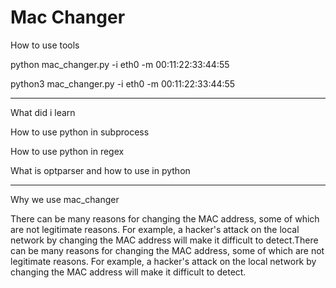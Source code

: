 <h1>Mac Changer</h1>

<p>How to use tools</p>
<p>python mac_changer.py -i eth0 -m 00:11:22:33:44:55</p>
<p>python3 mac_changer.py -i eth0 -m 00:11:22:33:44:55</p>
<hr>
<p>What did i learn</p>
<p>How to use python in subprocess</p>
<p>How to use python in regex</p>
<p>What is optparser and how to use in python</p>
<hr>
<p>Why we use mac_changer</p>
<p>There can be many reasons for changing the MAC address, some of which are not legitimate reasons. For example, a hacker's attack on the local network by changing the MAC address will make it difficult to detect.There can be many reasons for changing the MAC address, some of which are not legitimate reasons. For example, a hacker's attack on the local network by changing the MAC address will make it difficult to detect.</p>
